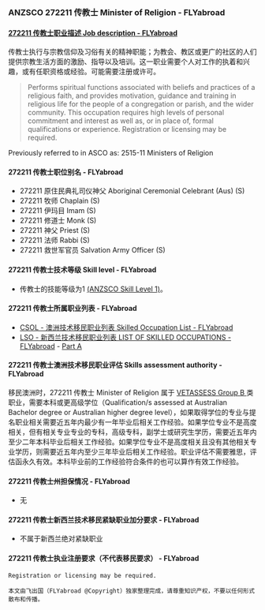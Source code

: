 ### ANZSCO 272211 传教士 Minister of Religion - FLYabroad ###

#### [272211 传教士职业描述 Job description - FLYabroad](http://www.flyabroadvisa.com/anzsco/2722.html#272211)

传教士执行与宗教信仰及习俗有关的精神职能；为教会、教区或更广的社区的人们提供宗教生活方面的激励、指导以及培训。这一职业需要个人对工作的执着和兴趣，或有任职资格或经验。可能需要注册或许可。 

> Performs spiritual functions associated with beliefs and practices of a religious faith, and provides motivation, guidance and training in religious life for the people of a congregation or parish, and the wider community. This occupation requires high levels of personal commitment and interest as well as, or in place of, formal qualifications or experience. Registration or licensing may be required.

Previously referred to in ASCO as: 
2515-11 Ministers of Religion

#### 272211 传教士职位别名 - FLYabroad
 
- 272211 原住民典礼司仪神父 Aboriginal Ceremonial Celebrant (Aus) (S)
- 272211 牧师 Chaplain (S)
- 272211 伊玛目 Imam (S)
- 272211 修道士 Monk (S)
- 272211 神父 Priest (S)
- 272211 法师 Rabbi (S)
- 272211 救世军官员 Salvation Army Officer (S)

#### 272211 传教士技术等级 Skill level - FLYabroad

- 传教士的技能等级为1 [(ANZSCO Skill Level 1)](http://www.flyabroadvisa.com/anzsco/)。

#### 272211 传教士所属职业列表 - FLYabroad

- [CSOL - 澳洲技术移民职业列表 Skilled Occupation List - FLYabroad](http://www.flyabroadvisa.com/sol/)
- [LSO - 新西兰技术移民职业列表 LIST OF SKILLED OCCUPATIONS - FLYabroad](http://nz.flyabroadvisa.com/lso/) - [Part A](parta)

#### 272211 传教士澳洲技术移民职业评估 Skills assessment authority - FLYabroad

移民澳洲时，272211 传教士 Minister of Religion 属于 [VETASSESS Group B ](http://www.flyabroadvisa.com/ass/vetassess.html)类职业，需要本科或更高级学位（Qualification/s assessed at Australian Bachelor degree or Australian higher degree level），如果取得学位的专业与提名职业相关需要近五年内最少有一年毕业后相关工作经验。如果学位专业不是高度相关，但有相关专业专业的专科，高级专科，副学士或研究生学历，需要近五年内至少二年本科毕业后相关工作经验。如果学位专业不是高度相关且没有其他相关专业学历，则需要近五年内至少三年毕业后相关工作经验。职业评估不需要雅思，评估函永久有效。本科毕业前的工作经验符合条件的也可以算作有效工作经验。

#### 272211 传教士州担保情况 - FLYabroad

- 无

#### 272211 传教士新西兰技术移民紧缺职业加分要求 - FLYabroad

- 不属于新西兰绝对紧缺职业

#### 272211 传教士执业注册要求（不代表移民要求） - FLYabroad

    Registration or licensing may be required.

`本文由飞出国（FLYabroad @Copyright）独家整理完成，请尊重知识产权，不要以任何形式散布和传播。`